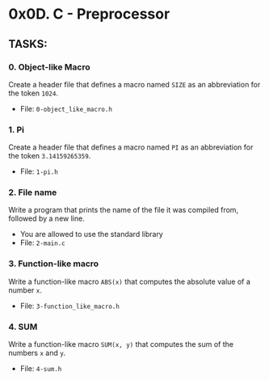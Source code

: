 # 0x0D. C - Preprocessor

## TASKS:
### 0. Object-like Macro
Create a header file that defines a macro named  `SIZE`  as an abbreviation for the token  `1024`.
-   File:  `0-object_like_macro.h`

### 1. Pi
Create a header file that defines a macro named  `PI`  as an abbreviation for the token  `3.14159265359`.
-   File:  `1-pi.h`

### 2. File name
Write a program that prints the name of the file it was compiled from, followed by a new line.
-   You are allowed to use the standard library
-   File:  `2-main.c`

### 3. Function-like macro
Write a function-like macro  `ABS(x)`  that computes the absolute value of a number  `x`.
-   File:  `3-function_like_macro.h`

### 4. SUM
Write a function-like macro  `SUM(x, y)`  that computes the sum of the numbers  `x`  and  `y`.
-   File:  `4-sum.h`
